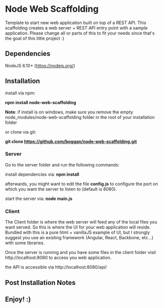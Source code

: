 # Node Web Scaffolding

Template to start new web application built on top of a REST API. This scaffolding creates a web server + REST API entry point with a sample application. Please change all or parts of this to fit your needs since that's the goal of this little project :)

## Dependencies

NodeJS 6.10+ (https://nodejs.org/)

## Installation

install via npm:

**npm install node-web-scaffolding**

**Note**: if install is on windows, make sure you remove the empty node_modules/node-web-scaffolding folder in the root of your installation folder

or clone via git:

**git clone https://github.com/boggan/node-web-scaffolding.git**

### Server

Go to the server folder and run the following commands:

install dependencies via: **npm install**

afterwards, you might want to edit the file **config.js** to configure the port on which you want the server to listen to (default is 8080).

start the server via: **node main.js**

### Client

The Client folder is where the web server will feed any of the local files you want served. So this is where the UI for your web application will reside. Bundled with this is a pure html + vanillaJS example of UI, but I strongly suggest you use an existing framework (Angular, React, Backbone, etc...) with some libraries.

Once the server is running and you have some files in the client folder visit http://localhost:8080 to access you web application.

the API is accessible via http://localhost:8080/api/

## Post Installation Notes

## Enjoy! :)
